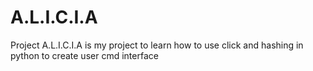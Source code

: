 # A.L.I.C.I.A
Project A.L.I.C.I.A is my project to learn how to use click and hashing in python to create user cmd interface
